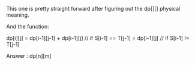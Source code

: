 
This one is pretty straight forward after figuring out the dp[][] physical meaning.

And the function:

dp[i][j] = dp[i-1][j-1] + dp[i-1][j] // if S[i-1] == T[j-1]
= dp[i-1][j] // if S[i-1] != T[j-1]

Answer : dp[n][m]


